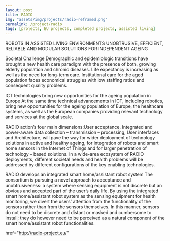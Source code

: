 ```yaml
---
layout: post
title: RADIO 
img: "assets/img/projects/radio-reframed.png"
permalink: /project/radio
tags: [projects, EU projects, completed projects, assisted living]
---
```


ROBOTS IN ASSISTED LIVING ENVIRONMENTS
UNOBTRUSIVE, EFFICIENT, RELIABLE AND MODULAR SOLUTIONS FOR INDEPENDENT AGEING

Societal Challenge
Demographic and epidemiologic transitions have brought a new health care paradigm with the presence of both, growing elderly population and chronic diseases. Life expectancy is increasing as well as the need for long-term care. Institutional care for the aged population faces economical struggles with low staffing ratios and consequent quality problems.

ICT technologies bring new opportunities for the ageing population in Europe
At the same time technical advancements in ICT, including robotics, bring new opportunities for the ageing population of Europe, the healthcare systems, as well as the European companies providing relevant technology and services at the global scale.

RADIO action’s four main dimensions:User acceptance, Integrated and power-aware data collection – transmission – processing, User interfaces and Architecture, will pave the way for wider deployment of technology solutions in active and healthy ageing, for integration of robots and smart home sensors in the Internet of Things and for larger penetration of technology – based solutions. In a wide-area ecosystem of RADIO deployments, different societal needs and health problems will be addressed by different configurations of the key enabling technologies.

RADIO develops an integrated smart home/assistant robot system
The consortium is pursuing a novel approach to acceptance and unobtrusiveness: a system where sensing equipment is not discrete but an obvious and accepted part of the user’s daily life. By using the integrated smart home/assistant robot system as the sensing equipment for health monitoring, we divert the users’ attention from the functionality of the sensors rather than from the sensors themselves. In this manner, sensors do not need to be discrete and distant or masked and cumbersome to install; they do however need to be perceived as a natural component of the smart home/assistant robot functionalities.

 href="http://radio-project.eu/"
